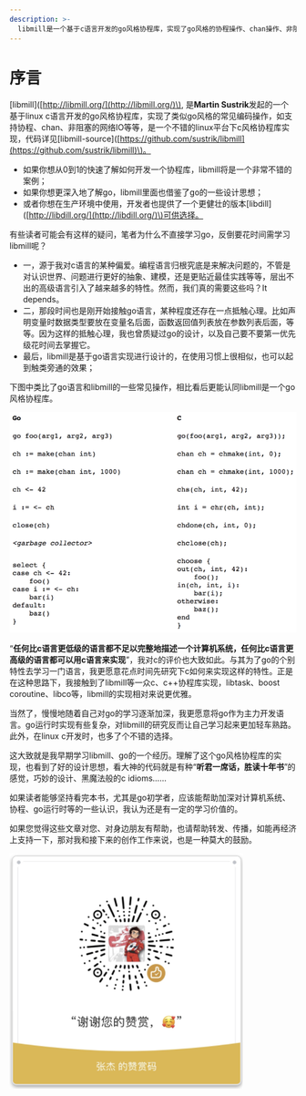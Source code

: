 ```yaml
---
description: >-
  libmill是一个基于c语言开发的go风格协程库，实现了go风格的协程操作、chan操作、非阻塞的网络io操作等等，是一个不错的linux平台下c风格协程库实现。如果你想从0到1的快速了解如何开发一个协程库，libmill将是一个非常不错的案例；如果你想更深入地了解go，libmill里面也借鉴了go的一些设计思想；或者你想在生产环境中使用，开发者也提供了一个更健壮的版本libdill。
---
```


# 序言

\[libmill\]\([http://libmill.org/](http://libmill.org/)\), 是**Martin Sustrik**发起的一个基于linux c语言开发的go风格协程库，实现了类似go风格的常见编码操作，如支持协程、chan、非阻塞的网络IO等等，是一个不错的linux平台下c风格协程库实现，代码详见\[libmill-source\]\([https://github.com/sustrik/libmill](https://github.com/sustrik/libmill)\)。

* 如果你想从0到1的快速了解如何开发一个协程库，libmill将是一个非常不错的案例；
* 如果你想更深入地了解go，libmill里面也借鉴了go的一些设计思想；
* 或者你想在生产环境中使用，开发者也提供了一个更健壮的版本\[libdill\]\([http://libdill.org/](http://libdill.org/)\)可供选择。

有些读者可能会有这样的疑问，笔者为什么不直接学习go，反倒要花时间需学习libmill呢？

* 一，源于我对c语言的某种偏爱。编程语言归根究底是来解决问题的，不管是对认识世界、问题进行更好的抽象、建模，还是更贴近最佳实践等等，层出不出的高级语言引入了越来越多的特性。然而，我们真的需要这些吗？It depends。
* 二，那段时间也是刚开始接触go语言，某种程度还存在一点抵触心理。比如声明变量时数据类型要放在变量名后面，函数返回值列表放在参数列表后面，等等。因为这样的抵触心理，我也曾质疑过go的设计，以及自己要不要第一优先级花时间去掌握它。
* 最后，libmill是基于go语言实现进行设计的，在使用习惯上很相似，也可以起到触类旁通的效果；

下图中类比了go语言和libmill的一些常见操作，相比看后更能认同libmill是一个go风格协程库。

![go&#x98CE;&#x683C;&#x534F;&#x7A0B;&#x5E93;libmill](.gitbook/assets/image%20%282%29.png)

“**任何比c语言更低级的语言都不足以完整地描述一个计算机系统，任何比c语言更高级的语言都可以用c语言来实现**”，我对c的评价也大致如此。与其为了go的个别特性去学习一门语言，我更愿意花点时间先研究下c如何来实现这样的特性。正是在这种思路下，我接触到了libmill等一众c、c++协程库实现，libtask、boost coroutine、libco等，libmill的实现相对来说更优雅。

当然了，慢慢地随着自己对go的学习逐渐加深，我更愿意将go作为主力开发语言。go运行时实现有些复杂，对libmill的研究反而让自己学习起来更加轻车熟路。此外，在linux c开发时，也多了个不错的选择。

这大致就是我早期学习libmill、go的一个经历。理解了这个go风格协程库的实现，也看到了好的设计思想，看大神的代码就是有种“**听君一席话，胜读十年书**”的感觉，巧妙的设计、黑魔法般的c idioms……

如果读者能够坚持看完本书，尤其是go初学者，应该能帮助加深对计算机系统、协程、go运行时等的一些认识，我认为还是有一定的学习价值的。

如果您觉得这些文章对您、对身边朋友有帮助，也请帮助转发、传播，如能再经济上支持一下，那对我和接下来的创作工作来说，也是一种莫大的鼓励。

![&#x60A8;&#x7684;&#x652F;&#x6301;&#xFF0C;&#x662F;&#x6211;&#x4E0D;&#x7AED;&#x521B;&#x9020;&#x7684;&#x52A8;&#x529B;](.gitbook/assets/image.png)

